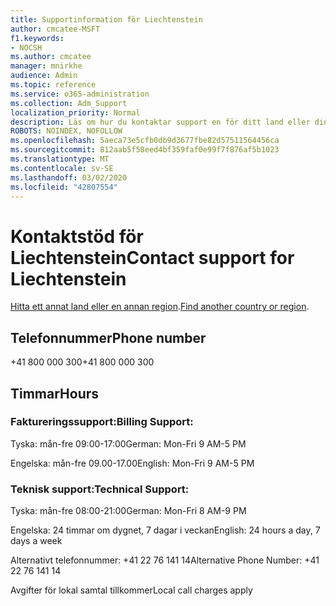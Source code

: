 ```yaml
---
title: Supportinformation för Liechtenstein
author: cmcatee-MSFT
f1.keywords:
- NOCSH
ms.author: cmcatee
manager: mnirkhe
audience: Admin
ms.topic: reference
ms.service: o365-administration
ms.collection: Adm_Support
localization_priority: Normal
description: Läs om hur du kontaktar support en för ditt land eller din region.
ROBOTS: NOINDEX, NOFOLLOW
ms.openlocfilehash: 5aeca73e5cfb0db9d3677fbe82d57511564456ca
ms.sourcegitcommit: 812aab5f58eed4bf359faf0e99f7f876af5b1023
ms.translationtype: MT
ms.contentlocale: sv-SE
ms.lasthandoff: 03/02/2020
ms.locfileid: "42807554"
---
```

# <a name="contact-support-for-liechtenstein"></a><span data-ttu-id="c1641-103">Kontaktstöd för Liechtenstein</span><span class="sxs-lookup"><span data-stu-id="c1641-103">Contact support for Liechtenstein</span></span>

<span data-ttu-id="c1641-104">[Hitta ett annat land eller en annan region](../contact-support-for-business-products.md).</span><span class="sxs-lookup"><span data-stu-id="c1641-104">[Find another country or region](../contact-support-for-business-products.md).</span></span>

## <a name="phone-number"></a><span data-ttu-id="c1641-105">Telefonnummer</span><span class="sxs-lookup"><span data-stu-id="c1641-105">Phone number</span></span>
<span data-ttu-id="c1641-106">+41 800 000 300</span><span class="sxs-lookup"><span data-stu-id="c1641-106">+41 800 000 300</span></span>

## <a name="hours"></a><span data-ttu-id="c1641-107">Timmar</span><span class="sxs-lookup"><span data-stu-id="c1641-107">Hours</span></span>
### <a name="billing-support"></a><span data-ttu-id="c1641-108">Faktureringssupport:</span><span class="sxs-lookup"><span data-stu-id="c1641-108">Billing Support:</span></span>

<span data-ttu-id="c1641-109">Tyska: mån-fre 09:00-17:00</span><span class="sxs-lookup"><span data-stu-id="c1641-109">German: Mon-Fri 9 AM-5 PM</span></span>

<span data-ttu-id="c1641-110">Engelska: mån-fre 09.00-17.00</span><span class="sxs-lookup"><span data-stu-id="c1641-110">English: Mon-Fri 9 AM-5 PM</span></span>

### <a name="technical-support"></a><span data-ttu-id="c1641-111">Teknisk support:</span><span class="sxs-lookup"><span data-stu-id="c1641-111">Technical Support:</span></span>

<span data-ttu-id="c1641-112">Tyska: mån-fre 08:00-21:00</span><span class="sxs-lookup"><span data-stu-id="c1641-112">German: Mon-Fri 8 AM-9 PM</span></span>

<span data-ttu-id="c1641-113">Engelska: 24 timmar om dygnet, 7 dagar i veckan</span><span class="sxs-lookup"><span data-stu-id="c1641-113">English: 24 hours a day, 7 days a week</span></span>

<span data-ttu-id="c1641-114">Alternativt telefonnummer: +41 22 76 141 14</span><span class="sxs-lookup"><span data-stu-id="c1641-114">Alternative Phone Number: +41 22 76 141 14</span></span>

<span data-ttu-id="c1641-115">Avgifter för lokal samtal tillkommer</span><span class="sxs-lookup"><span data-stu-id="c1641-115">Local call charges apply</span></span>
